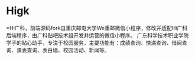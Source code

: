 # Higk
*Hi广科，前端源码fork自重庆邮电大学We重邮微信小程序，修改并适配Hi广科后端程序，由广科贴吧技术组开发并运营的微信小程序。
广东科学技术职业学院学子的贴心助手，专注于校园服务，主要功能有：成绩查询、快递查询、借阅查询、课表查询、表白墙、校园活动、新闻等。
